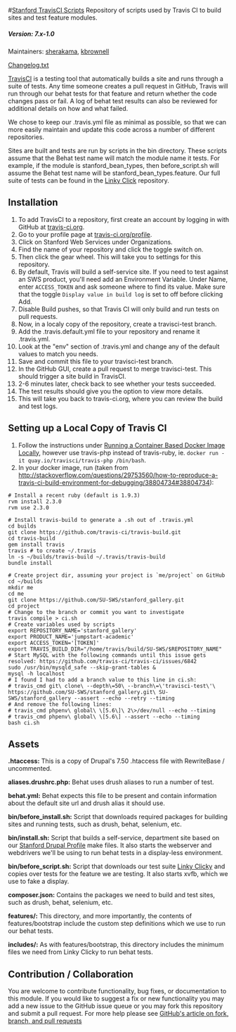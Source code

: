 #[Stanford TravisCI Scripts](https://github.com/SU-SWS/stanford_travisci_scripts)
Repository of scripts used by Travis CI to build sites and test feature modules.
##### Version: 7.x-1.0

Maintainers: [sherakama](https://github.com/sherakama), [kbrownell](https://github.com/kbrownell)

[Changelog.txt](CHANGELOG.txt)

[TravisCI](https://travis-ci.org/) is a testing tool that automatically builds a site and runs through a suite of tests.  Any time someone creates a pull request in GitHub, Travis will run through our behat tests for that feature and return whether the code changes pass or fail.  A log of behat test results can also be reviewed for additional details on how and what failed.

We chose to keep our .travis.yml file as minimal as possible, so that we can more easily maintain and update this code across a number of different repositories.

Sites are built and tests are run by scripts in the bin directory.  These scripts assume that the Behat test name will match the module name it tests.  For example, if the module is stanford_bean_types, then before_script.sh will assume the Behat test name will be stanford_bean_types.feature.  Our full suite of tests can be found in the [Linky Click](https://github.com/SU-SWS/linky_clicky) repository.

Installation
---

1. To add TravisCI to a repository, first create an account by logging in with GitHub at [travis-ci.org](https://travis-ci.org/).
2. Go to your profile page at [travis-ci.org/profile](https://travis-ci.org/profile).
3. Click on Stanford Web Services under Organizations.
3. Find the name of your repository and click the toggle switch on.
4. Then click the gear wheel.  This will take you to settings for this repository.
5. By default, Travis will build a self-service site.  If you need to test against an SWS product, you'll need add an Environment Variable. Under Name, enter `ACCESS_TOKEN` and ask someone where to find its value.  Make sure that the toggle `Display value in build log` is set to off before clicking Add.
6. Disable Build pushes, so that Travis CI will only build and run tests on pull requests.
7. Now, in a localy copy of the repository, create a travisci-test branch.
8. Add the .travis.default.yml file to your repository and rename it .travis.yml.
9. Look at the "env" section of .travis.yml and change any of the default values to match you needs.
10. Save and commit this file to your travisci-test branch.
11. In the GitHub GUI, create a pull request to merge travisci-test.  This should trigger a site build in TravisCI.
12. 2-6 minutes later, check back to see whether your tests succeeded.
13. The test results should give you the option to view more details.
14. This will take you back to travis-ci.org, where you can review the build and test logs.

Setting up a Local Copy of Travis CI
---

1. Follow the instructions under [Running a Container Based Docker Image Locally](https://docs.travis-ci.com/user/common-build-problems/#Running-a-Container-Based-Docker-Image-Locally), however use travis-php instead of travis-ruby, ie. `docker run -it quay.io/travisci/travis-php /bin/bash`.
2. In your docker image, run (taken from http://stackoverflow.com/questions/29753560/how-to-reproduce-a-travis-ci-build-environment-for-debugging/38804734#38804734):
```
# Install a recent ruby (default is 1.9.3)
rvm install 2.3.0
rvm use 2.3.0

# Install travis-build to generate a .sh out of .travis.yml
cd builds
git clone https://github.com/travis-ci/travis-build.git
cd travis-build
gem install travis
travis # to create ~/.travis
ln -s ~/builds/travis-build ~/.travis/travis-build
bundle install

# Create project dir, assuming your project is `me/project` on GitHub
cd ~/builds
mkdir me
cd me
git clone https://github.com/SU-SWS/stanford_gallery.git
cd project
# Change to the branch or commit you want to investigate
travis compile > ci.sh
# Create variables used by scripts
export REPOSITORY_NAME='stanford_gallery'
export PRODUCT_NAME='jumpstart-academic'
export ACCESS_TOKEN='[TOKEN]'
export TRAVIS_BUILD_DIR="/home/travis/build/SU-SWS/$REPOSITORY_NAME"
# Start MySQL with the following commands until this issue gets resolved: https://github.com/travis-ci/travis-ci/issues/6842
sudo /usr/bin/mysqld_safe --skip-grant-tables &
mysql -h localhost
# I found I had to add a branch value to this line in ci.sh:
# travis_cmd git\ clone\ --depth\=50\ --branch\=\'travisci-test\'\ https://github.com/SU-SWS/stanford_gallery.git\ SU-SWS/stanford_gallery --assert --echo --retry --timing
# And remove the following lines:
# travis_cmd phpenv\ global\ \[5.6\]\ 2\>/dev/null --echo --timing
# travis_cmd phpenv\ global\ \[5.6\] --assert --echo --timing
bash ci.sh
```

Assets
---

**.htaccess:** This is a copy of Drupal's 7.50 .htaccess file with RewriteBase / uncommented.

**aliases.drushrc.php:** Behat uses drush aliases to run a number of test.

**behat.yml:** Behat expects this file to be present and contain information about the default site url and drush alias it should use.

**bin/before_install.sh:** Script that downloads required packages for building sites and running tests, such as drush, behat, selenium, etc.

**bin/install.sh:** Script that builds a self-service, department site based on our [Stanford Drupal Profile](https://github.com/SU-SWS/Stanford-Drupal-Profile) make files.  It also starts the webserver and webdrivers we'll be using to run behat tests in a display-less environment.

**bin/before_script.sh:** Script that downloads our test suite [Linky Clicky](https://github.com/SU-SWS/linky_clicky.git) and copies over tests for the feature we are testing.  It also starts xvfb, which we use to fake a display.

**composer.json:** Contains the packages we need to build and test sites, such as drush, behat, selenium, etc.

**features/:** This directory, and more importantly, the contents of features/bootstrap include the custom step definitions which we use to run our behat tests.

**includes/:** As with features/bootstrap, this directory includes the minimum files we need from Linky Clicky to run behat tests.

Contribution / Collaboration
---

You are welcome to contribute functionality, bug fixes, or documentation to this module. If you would like to suggest a fix or new functionality you may add a new issue to the GitHub issue queue or you may fork this repository and submit a pull request. For more help please see [GitHub's article on fork, branch, and pull requests](https://help.github.com/articles/using-pull-requests)
